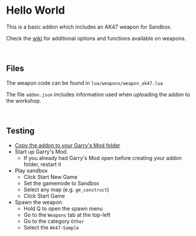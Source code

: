 # Hello World

This is a basic addon which includes an AK47 weapon for Sandbox.

Check the [wiki](https://wiki.facepunch.com/gmod/Structures/SWEP) for additional options and functions available on weapons.

<br>

## Files

The weapon code can be found in `lua/weapons/weapon_ak47.lua`

The file `addon.json` includes information used when uploading the addon to the workshop.


<br>


## Testing
* [Copy the addon to your Garry's Mod folder](https://github.com/BadgerCode/GMod-Addon-Samples#usage)
* Start up Garry's Mod.
    * If you already had Garry's Mod open before creating your addon folder, restart it
* Play sandbox
    * Click Start New Game
    * Set the gamemode to Sandbox
    * Select any map (e.g. `gm_construct`)
    * Click Start Game
* Spawn the weapon
    * Hold Q to open the spawn menu
    * Go to the `Weapons` tab at the top-left
    * Go to the category `Other`
    * Select the `AK47-Sample`

